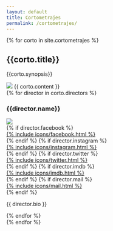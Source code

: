 ```yaml
---
layout: default
title: Cortometrajes
permalink: /cortometrajes/
---
```


<section>
  {% for corto in site.cortometrajes %}
  <div class="corto">
    <div class="corto-half">
      <h2>{{corto.title}}</h2>
      <p>{{corto.synopsis}}</p>
      <img class="still" src="{{ site.baseurl }}{{ corto.still }}">
      {{ corto.content }}
    </div>
    <div class="director-card">
      {% for director in corto.directors %}
      <h3>{{director.name}}</h3>
        <img class="director_image" src="{{ site.baseurl }}{{ director.img }}">
      <div class="director_social">
        {% if director.facebook %}
          <a href="{{ director.facebook }}" target="_blank">
            <div class="social-link facebook">{% include icons/facebook.html %}</div>
          </a>
        {% endif %}
        {% if director.instagram %}
          <a href="{{ director.instagram }}" target="_blank">
            <div class="social-link instagram">{% include icons/instagram.html %}</div>
          </a>
        {% endif %}
        {% if director.twitter %}
          <a href="{{ director.twitter }}" target="_blank">
            <div class="social-link">{% include icons/twitter.html %}</div>
          </a>
        {% endif %}
        {% if director.imdb %}
          <a href="{{ director.imdb }}" target="_blank">
            <div class="social-link imdb">{% include icons/imdb.html %}</div>
          </a>
        {% endif %}
        {% if director.mail %}
          <a href="mailto:{{ director.mail }}" target="_blank">
            <div class="social-link instagram">{% include icons/mail.html %}</div>
          </a>
        {% endif %}
      </div>
      <p>{{ director.bio }}</p>
      {% endfor %}
    </div>
  </div>
  {% endfor %}
</section>
